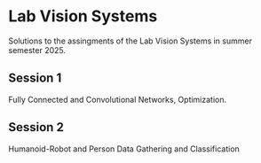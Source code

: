 # Lab Vision Systems
Solutions to the assingments of the Lab Vision Systems in summer semester 2025.

##  Session 1
Fully Connected and Convolutional Networks, Optimization.

##  Session 2
Humanoid-Robot and Person Data Gathering and Classification

